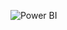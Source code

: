 ![Power BI](https://img.shields.io/badge/Power%20BI-FAE042?style=for-the-badge&logo=Power%20BI&logoColor=black)
